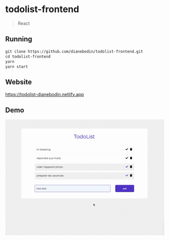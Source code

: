 # todolist-frontend
  
> React
    
## Running
```
git clone https://github.com/dianebodin/todolist-frontend.git
cd todolist-frontend
yarn
yarn start
```
     
## Website
https://todolist-dianebodin.netlify.app

## Demo

<p align="center">
	<img src="https://github.com/dianebodin/todolist-frontend/blob/master/preview/video.gif" width="800">
</p>
